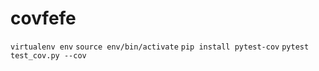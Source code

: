 # covfefe

`virtualenv env`
`source env/bin/activate`
`pip install pytest-cov`
`pytest test_cov.py --cov`
